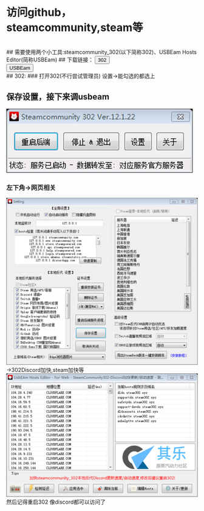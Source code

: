 <link rel="stylesheet" type="text/css" href="/style.css">

# 访问github，steamcommunity,steam等

<br>
## 需要使用两个小工具:steamcommunity_302(以下简称302)、USBEam Hosts Editor(简称USBEam)
## 下载链接：
<button onclick="window.location.href='https://www.dogfight360.com/blog/wp-content/uploads/2023/05/steamcommunity_302_V12.1.24_%E8%A7%A3%E5%8E%8B%E5%AF%86%E7%A0%81dogfight360.zip'">
    302
</button>
<br>
<button onclick="window.location.href='https://www.dogfight360.com/blog/wp-content/uploads/2022/06/UsbEAm-Hosts-Editor-v3.63_%E8%A7%A3%E5%8E%8B%E5%AF%86%E7%A0%81dogfight360.zip'">
    USBEam
</button>
<br>
## 302:
### 打开302(不行尝试管理员) 设置->能勾选的都选上

## 保存设置，接下来调usbeam
![1686965922732](/blog/1/image/index/1686965918036.png)

### 左下角->网页相关
![1686965970714](/blog/1/image/index/1686965922732.png)->302Discord加快,steam加快等
![](/blog/1/image/index/1686965960684.png)
然后记得重启302
像discord都可以访问了
